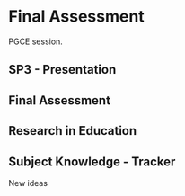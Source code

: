 Final Assessment
================

PGCE session.


SP3 - Presentation
------------------


Final Assessment
----------------


Research in Education
---------------------


Subject Knowledge - Tracker
---------------------------

New ideas

